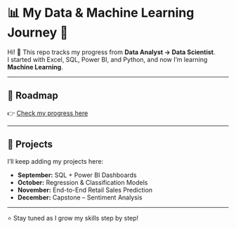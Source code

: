 
# 📊 My Data & Machine Learning Journey 🚀

Hi! 👋 This repo tracks my progress from **Data Analyst → Data Scientist**.  
I started with Excel, SQL, Power BI, and Python, and now I’m learning **Machine Learning**.  

---

## 📅 Roadmap
👉 [Check my progress here](./ML_Study_Roadmap_Checklist.md)

---

## 📂 Projects
I’ll keep adding my projects here:

- **September:** SQL + Power BI Dashboards  
- **October:** Regression & Classification Models  
- **November:** End-to-End Retail Sales Prediction  
- **December:** Capstone – Sentiment Analysis  

---

⭐ Stay tuned as I grow my skills step by step!

